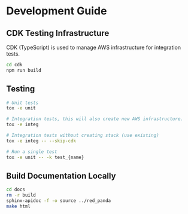 # Development Guide

## CDK Testing Infrastructure

CDK (TypeScript) is used to manage AWS infrastructure for integration tests.

```sh
cd cdk
npm run build
```

## Testing

```sh
# Unit tests
tox -e unit

# Integration tests, this will also create new AWS infrastructure.
tox -e integ

# Integration tests without creating stack (use existing)
tox -e integ -- --skip-cdk

# Run a single test
tox -e unit -- -k test_{name}
```

## Build Documentation Locally

```sh
cd docs
rm -r build
sphinx-apidoc -f -o source ../red_panda
make html
```
